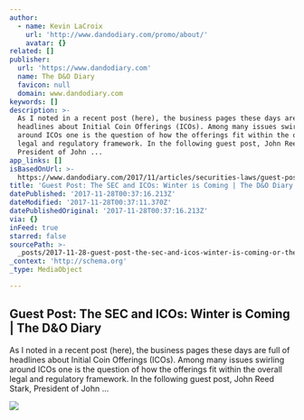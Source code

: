 ```yaml
---
author:
  - name: Kevin LaCroix
    url: 'http://www.dandodiary.com/promo/about/'
    avatar: {}
related: []
publisher:
  url: 'https://www.dandodiary.com'
  name: The D&O Diary
  favicon: null
  domain: www.dandodiary.com
keywords: []
description: >-
  As I noted in a recent post (here), the business pages these days are full of
  headlines about Initial Coin Offerings (ICOs). Among many issues swirling
  around ICOs one is the question of how the offerings fit within the overall
  legal and regulatory framework. In the following guest post, John Reed Stark,
  President of John ...
app_links: []
isBasedOnUrl: >-
  https://www.dandodiary.com/2017/11/articles/securities-laws/guest-post-sec-icos-winter-coming/
title: 'Guest Post: The SEC and ICOs: Winter is Coming | The D&O Diary'
datePublished: '2017-11-28T00:37:16.213Z'
dateModified: '2017-11-28T00:37:11.370Z'
datePublishedOriginal: '2017-11-28T00:37:16.213Z'
via: {}
inFeed: true
starred: false
sourcePath: >-
  _posts/2017-11-28-guest-post-the-sec-and-icos-winter-is-coming-or-the-dando-dia.md
_context: 'http://schema.org'
_type: MediaObject

---
```

<article style=""><h1>Guest Post: The SEC and ICOs: Winter is Coming | The D&amp;O Diary</h1><p>As I noted in a recent post (here), the business pages these days are full of headlines about Initial Coin Offerings (ICOs). Among many issues swirling around ICOs one is the question of how the offerings fit within the overall legal and regulatory framework. In the following guest post, John Reed Stark, President of John ...</p><img src="https://dandodiary.lexblogplatformthree.com/wp-content/uploads/sites/265/2017/11/john-reed-stark-240x300.jpg" /></article>